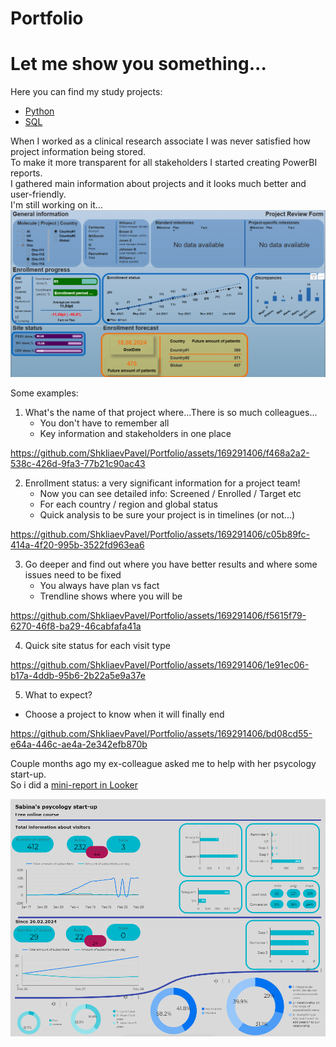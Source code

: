 # Portfolio
<div id = "header" align = "left">
  <h1> Let me show you something...</h1>

Here you can find my study projects:
  + [Python](https://github.com/ShkliaevPavel/Portfolio/tree/Python)
  + [SQL](https://github.com/ShkliaevPavel/Portfolio/tree/SQL)

When I worked as a clinical research associate I was never satisfied how project information being stored.<br/>
To make it more transparent for all stakeholders I started creating PowerBI reports.<br/>
I gathered main information about projects and it looks much better and user-friendly.<br/>
I'm still working on it...<br/>
![!](https://github.com/ShkliaevPavel/Portfolio/blob/main/prf.png)


Some examples:
1. What's the name of that project where...There is so much colleagues...
   + You don't have to remember all 
   + Key information and stakeholders in one place

https://github.com/ShkliaevPavel/Portfolio/assets/169291406/f468a2a2-538c-426d-9fa3-77b21c90ac43

2. Enrollment status: a very significant information for a project team!
    + Now you can see detailed info: Screened / Enrolled / Target etc
    + For each country / region and global status
    + Quick analysis to be sure your project is in timelines (or not...)
    
  https://github.com/ShkliaevPavel/Portfolio/assets/169291406/c05b89fc-414a-4f20-995b-3522fd963ea6

3. Go deeper and find out where you have better results and where some issues need to be fixed
   + You always have plan vs fact
   + Trendline shows where you will be

https://github.com/ShkliaevPavel/Portfolio/assets/169291406/f5615f79-6270-46f8-ba29-46cabfafa41a

4. Quick site status for each visit type

https://github.com/ShkliaevPavel/Portfolio/assets/169291406/1e91ec06-b17a-4ddb-95b6-2b22a5e9a37e

5. What to expect?
+ Choose a project to know when it will finally end

https://github.com/ShkliaevPavel/Portfolio/assets/169291406/bd08cd55-e64a-446c-ae4a-2e342efb870b

Couple months ago my ex-colleague asked me to help with her psycology start-up.<br/>
So i did a [mini-report in Looker](https://lookerstudio.google.com/reporting/0db3861e-57cb-40e5-af72-078a71b49b91)<br/>
<p align="left">
 <img width="800px" src="psy.png" alt="qr"/>
</p>
